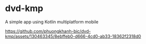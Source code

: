 # dvd-kmp
A simple app using Kotlin multiplatform mobile


https://github.com/phuongkhanh-bic/dvd-kmp/assets/130463345/8ebffeb0-d666-4cd0-ab33-18362f2318d0

